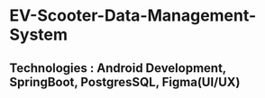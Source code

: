 # EV-Scooter-Data-Management-System
 ## Technologies : Android Development, SpringBoot, PostgresSQL, Figma(UI/UX)
